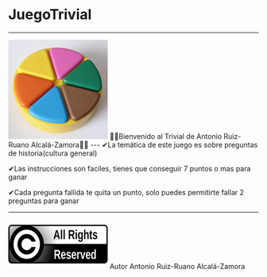 # JuegoTrivial
---
<img src="https://github.com/ruanox96/JuegoTrivial/blob/main/recursos/trivial.jpg" width="200" height="200"/>
🎁🤞Bienvenido al Trivial de Antonio Ruiz-Ruano Alcalá-Zamora🤞🎁
---
✔La temática de este juego es sobre preguntas de historia(cultura general)

✔Las instrucciones son faciles, tienes que conseguir 7 puntos o mas para ganar

✔Cada pregunta fallida te quita un punto, solo puedes permitirte fallar 2 preguntas para ganar

---

<img src="https://github.com/ruanox96/JuegoTrivial/blob/main/recursos/copi.jpg" width="200" height="100"/>
Autor
Antonio Ruiz-Ruano Alcalá-Zamora